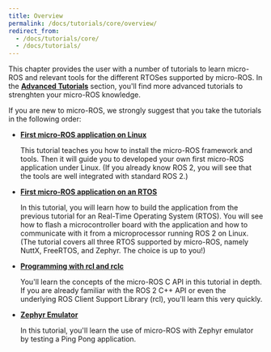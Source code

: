 ```yaml
---
title: Overview
permalink: /docs/tutorials/core/overview/
redirect_from:
  - /docs/tutorials/core/
  - /docs/tutorials/
---
```


This chapter provides the user with a number of tutorials to learn micro-ROS and relevant tools for the different RTOSes supported by micro-ROS. In the [**Advanced Tutorials**](../../advanced/overview/) section, you'll find more advanced tutorials to strenghten your micro-ROS knowledge.

If you are new to micro-ROS, we strongly suggest that you take the tutorials in the following order:

* [**First micro-ROS application on Linux**](../first_application_linux/)

  This tutorial teaches you how to install the micro-ROS framework and tools. Then it will guide you to developed your own first micro-ROS application under Linux. (If you already know ROS 2, you will see that the tools are well integrated with standard ROS 2.)

* [**First micro-ROS application on an RTOS**](../first_application_rtos/)

  In this tutorial, you will learn how to build the application from the previous tutorial for an Real-Time Operating System (RTOS). You will see how to flash a microcontroller board with the application and how to communicate with it from a microprocessor running ROS 2 on Linux. (The tutorial covers all three RTOS supported by micro-ROS, namely NuttX, FreeRTOS, and Zephyr. The choice is up to you!)

* [**Programming with rcl and rclc**](../programming_rcl_rclc/)

  You'll learn the concepts of the micro-ROS C API in this tutorial in depth. If you are already familiar with the ROS 2 C++ API or even the underlying ROS Client Support Library (rcl), you'll learn this very quickly.

* [**Zephyr Emulator**](../zephyr_emulator/)

  In this tutorial, you'll learn the use of micro-ROS with Zephyr emulator by testing a Ping Pong application.
